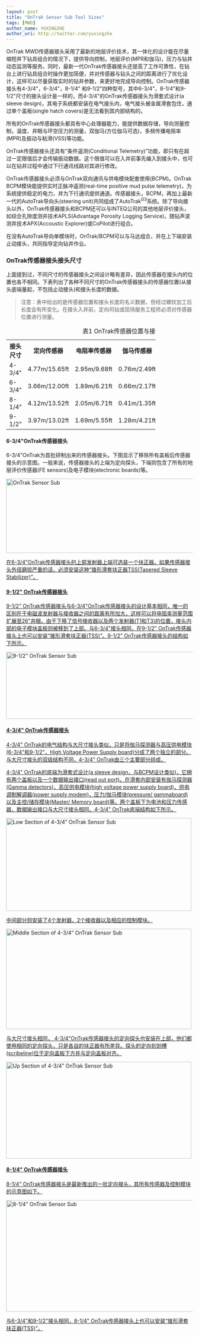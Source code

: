 ```yaml
---
layout: post
title: "OnTrak Sensor Sub Tool Sizes"
tags: [MWD]
author_name: YUXINGZHE
author_uri: http://twitter.com/yuxingzhe
---
```


<span class="dropcap">O</span>nTrak MWD传感器接头采用了最新的地层评价技术，其一体化的设计能在尽量缩短井下钻具组合的情况下，提供导向控制，地层评价(MPR和伽马)，压力与钻井动态监测等服务。同时，最新一代OnTrak传感器接头还提高了工作可靠性，在钻台上进行钻具组合时操作更加简便，并对传感器与钻头之间的距离进行了优化设计，这样可以尽量获取实时的钻井参数，来更好地完成导向控制。OnTrak传感器接头有4-3/4"，6-3/4"，8-1/4" 和9-1/2"四种型号，其中6-3/4"，8-1/4"和9-1/2"尺寸的接头设计是一样的，而4-3/4"的OnTrak传感器接头为滑套式设计(a sleeve design)，其电子系统都安装在电气接头内，电气接头被金属滑套包住，通过单个盖板(single hatch covers)是无法看到其内部结构的。

所有的OnTrak传感器接头都具有中心处理器能力，能提供数据存储，导向测量控制，温度、井眼与环空压力的测量，双伽马(方位伽马可选)，多频传播电阻率(MPR)及振动与粘滑(VSS)等功能。

OnTrak传感器接头还具有“条件遥测(Conditional Telemetry)”功能，即只有在超过一定限值后才会传输振动数据。这个限值可以在入井前事先编入到接头中，也可以在钻井过程中通过下行通讯线路对其进行修改。

OnTrak传感器接头必须与OnTrak双向通讯与供电模块配套使用(BCPM)。OnTrak BCPM模块能提供实时正脉冲遥测(real-time positive mud pulse telemetry)，为系统提供稳定的电力，并为下行通讯提供通道。传感器接头，BCPM，再加上最新一代的AutoTrak导向头(steering unit)共同组成了AutoTrak<sup>G3</sup>系统。除了导向接头以外，OnTrak传感器接头和BCPM还可以与INTEQ公司的其他地层评价接头，如综合孔隙度测井技术APLS(Advantage Porosity Logging Service)，随钻声波测井技术APX(Accoustic Explorer)或CoPilot进行组合。

在没有AutoTrak导向单模块时，OnTrak/BCPM可以与马达组合，并在上下端安装止动接头，共同指导定向钻井作业。

### OnTrak传感器接头接头尺寸 ###

上面提到过，不同尺寸的传感器接头之间设计略有差异，因此传感器在接头内的位置也各不相同。下表列出了各种不同尺寸的OnTrak传感器接头的传感器位置(从接头底端量起，不包括止动接头)和接头长度的数据。

>注意：表中给出的是传感器位置和接头长度的名义数据，但经过螺纹加工后长度会有所变化。在接头入井前，定向司钻或现场服务工程师必须对传感器位置进行测量。

<table id="customers" align="center" style="width:80%;">
<caption>表1 OnTrak传感器位置与接头长度</caption>
<tr>
<th>接头尺寸</th>
<th>定向传感器</th>
<th>电阻率传感器</th>
<th>伽马传感器</th>
<th>压力传感器</th>
<th>接头长度</th>
</tr>
<tr>
<td>4-3/4"</td>
<td>4.77m/15.65ft</td>
<td>2.95m/9.68ft</td>
<td>0.76m/2.49ft</td>
<td>1.56m/5.12ft</td>
<td>6.16m/20.21ft</td>
</tr>
<tr class="alt">
<td>6-3/4"</td>
<td>3.66m/12.00ft</td>
<td>1.89m/6.21ft</td>
<td>0.66m/2.17ft</td>
<td>0.39m/1.28ft</td>
<td>5.16m/16.93ft</td>
</tr>
<tr>
<td>8-1/4"</td>
<td>4.12m/13.52ft</td>
<td>2.05m/6.71ft</td>
<td>0.41m/1.35ft</td>
<td>0.64m/2.09ft</td>
<td>5.78m/18.96ft</td>
</tr>
<tr class="alt">
<td>9-1/2"</td>
<td>3.97m/13.02ft</td>
<td>1.69m/5.55ft</td>
<td>1.28m/4.21ft</td>
<td>1.09m/3.57ft</td>
<td>5.52m/18.11ft</td>
</tr>
</table>

#### 6-3/4"OnTrak传感器接头 ####

6-3/4"OnTrak为首批研制出来的传感器接头。下图显示了移除所有盖板后传感器接头的示意图。一般来说，传感器接头的上端为定向探头，下端则包含了所有的地层评价传感器(FE sensors)及电子模块(electronic boards)等。

<a target="_blank" href="https://ltcvgg.blu.livefilestore.com/y2pSCMXtdpozjiQN75gIGkPFqmCgsnInw7ZhedDhHRzYLFfWJ7q9j9-eIw_ebZKQzUflvFAR7hkGRGl7AP5oRL86lgJxgiCCG4bwpuB9oHRZyk/OnTrakSensorSubC.png?psid=1">
<img class="aligncenter" title="OnTrak Sensor Sub" style="width:700px;height:200px;" src="https://ltcvgg.blu.livefilestore.com/y2pSCMXtdpozjiQN75gIGkPFqmCgsnInw7ZhedDhHRzYLFfWJ7q9j9-eIw_ebZKQzUflvFAR7hkGRGl7AP5oRL86lgJxgiCCG4bwpuB9oHRZyk/OnTrakSensorSubC.png?psid=1" alt="OnTrak Sensor Sub">

在6-3/4"OnTrak传感器接头的上部发射器上端可选装一个扶正器。如果传感器接头外径磨损严重的话，必须安装这种“锥形滑套扶正器TSS(Tapered Sleeve Stabilizer)”。

#### 9-1/2" OnTrak传感器接头 ####

9-1/2" OnTrak传感器接头与6-3/4"OnTrak传感器接头的设计基本相同，唯一的区别在于电磁波发射器与接收器之间的距离有所加大，这样可以将电阻率测量范围扩展至26"井眼。由于下移了信号接收器以及两个发射器(T1和T3)的位置，接头内部的电子模块盖板则被移到了上部。与6-3/4"接头相同，在9-1/2" OnTrak传感器接头上也可以安装“锥形滑套扶正器(TSS)”。9-1/2" OnTrak传感器接头的结构如下所示。

<a target="_blank" href="https://ltcvgg.blu.livefilestore.com/y2pRpa2LOqJHgjAq_4_MugZ12PNueUgx3ZYTvoMJOhCsU8oZfZJTyzphLumOSDhDoXKCyl-uG45a8G1BoNUeH3qDEVtePaiW0RFasYNY47OQc8/9.5OnTrakSensorSub.jpg?psid=1">
<img class="aligncenter" title="9-1/2” OnTrak Sensor Sub" style="width:700px;height:180px;" src="https://ltcvgg.blu.livefilestore.com/y2pRpa2LOqJHgjAq_4_MugZ12PNueUgx3ZYTvoMJOhCsU8oZfZJTyzphLumOSDhDoXKCyl-uG45a8G1BoNUeH3qDEVtePaiW0RFasYNY47OQc8/9.5OnTrakSensorSub.jpg?psid=1" alt="9-1/2” OnTrak Sensor Sub">

#### 4-3/4" OnTrak传感器接头 ####

4-3/4" OnTrak的电气结构与大尺寸接头类似，只是将伽马探测器与高压供电模块(6-3/4"和9-1/2"，High Voltage Power Supply board)分成了两个独立的部分。与大尺寸接头的双级结构不同，4-3/4" OnTrak由三个主要部分组成。

4-3/4" OnTrak的底端为滑套式设计(a sleeve design，与BCPM设计类似)，它拥有两个盖板以及一个数据输出接口(read out port)。在滑套内部安装有伽马探测器(Gamma detectors)，高压供电模块(high voltage power supply board)，供电调制解调器(power supply modem)，压力/伽马模块(pressure/ gammaboard)以及主控/储存模块(Master/ Memory board)等。两个盖板下为电池和压力传感器，数据输出接口与大尺寸接头相同。4-3/4" OnTrak底端结构如下所示。

<a target="_blank" href="https://ltcvgg.blu.livefilestore.com/y2pq0kOCZ__5b3DRtpOMfXz5NfQvld7uqnOguF7GvSLOLKtKNU3pNE1ZjaLiFWZ8hctl8B6xmvwjNO2pY428bL_AIrOCiLpMAYR0E91m_nCe6k/LS4.75OnTrakSnesorSub.jpg?psid=1">
<img class="aligncenter" title="Low Section of 4-3/4” OnTrak Sensor Sub" style="width:500px;height:250px;" src="https://ltcvgg.blu.livefilestore.com/y2pq0kOCZ__5b3DRtpOMfXz5NfQvld7uqnOguF7GvSLOLKtKNU3pNE1ZjaLiFWZ8hctl8B6xmvwjNO2pY428bL_AIrOCiLpMAYR0E91m_nCe6k/LS4.75OnTrakSnesorSub.jpg?psid=1" alt="Low Section of 4-3/4” OnTrak Sensor Sub">

中间部分则安装了4个发射器，2个接收器以及相应的控制模块。

<a target="_blank" href="https://ltcvgg.blu.livefilestore.com/y2pAGdIPQL7XH0h3G2HgnEmnQsgxykw4zKKPRbsYz9LQKXYN7YkOqBsyug9ukes1zJ6NDVVn-xTpn9QQZzUhG0RkBueVGXTMtfKdmAnwntcjH8/MS4.75OnTrakSensorSub.jpg?psid=1">
<img class="aligncenter" title="Middle Section of 4-3/4” OnTrak Sensor Sub" style="width:500px;height:270px;" src="https://ltcvgg.blu.livefilestore.com/y2pAGdIPQL7XH0h3G2HgnEmnQsgxykw4zKKPRbsYz9LQKXYN7YkOqBsyug9ukes1zJ6NDVVn-xTpn9QQZzUhG0RkBueVGXTMtfKdmAnwntcjH8/MS4.75OnTrakSensorSub.jpg?psid=1" alt="Middle Section of 4-3/4” OnTrak Sensor Sub">

与大尺寸接头相同， 4-3/4"OnTrak传感器接头的定向探头也安装在上部，他们都使用相同的定向探头，只是各自的扶正器有所差异。探头的定向刻划槽(scribeline)位于定向盖板下方并与定向盖板对齐。

<a target="_blank" href="https://ltcvgg.blu.livefilestore.com/y2paJRDcNQYwQMatPeD2CAmrURlfLrAKC-_h-h2rgvFqDycMc7yyF06oCwvjO3k_mFPSQihFZf3raCwK6FGDW9apynuq4-jFFNNrLE0EEzcENg/US4.75OnTrakSensorSub.jpg?psid=1">
<img class="aligncenter" title="Up Section of 4-3/4” OnTrak Sensor Sub" style="width:500px;height:260px;" src="https://ltcvgg.blu.livefilestore.com/y2paJRDcNQYwQMatPeD2CAmrURlfLrAKC-_h-h2rgvFqDycMc7yyF06oCwvjO3k_mFPSQihFZf3raCwK6FGDW9apynuq4-jFFNNrLE0EEzcENg/US4.75OnTrakSensorSub.jpg?psid=1" alt="Up Section of 4-3/4” OnTrak Sensor Sub">

#### 8-1/4" OnTrak传感器接头 ####

8-1/4" OnTrak传感器接头是最新推出的一批定向接头，其所有传感器及控制模块的示意图如下。

<a target="_blank" href="https://ltcvgg.blu.livefilestore.com/y2pply2QGShVBo5PpZEDNbukaSTNCnDxw-XZvERi90CAZxWlWIAHvwAziyQnMir2P4FXOH26GYuwKNdQ8sG4X_JUo1iEAPhnwyiEJcbbW248Ho/8.25OnTrakSensorSub.png?psid=1">
<img class="aligncenter" title="8-1/4” OnTrak Sensor Sub" style="width:600px;height:300px;" src="https://ltcvgg.blu.livefilestore.com/y2pply2QGShVBo5PpZEDNbukaSTNCnDxw-XZvERi90CAZxWlWIAHvwAziyQnMir2P4FXOH26GYuwKNdQ8sG4X_JUo1iEAPhnwyiEJcbbW248Ho/8.25OnTrakSensorSub.png?psid=1" alt="8-1/4” OnTrak Sensor Sub">

与6-3/4"和9-1/2"接头相同，8-1/4" OnTrak传感器接头上也可以安装“锥形滑套扶正器(TSS)”。
